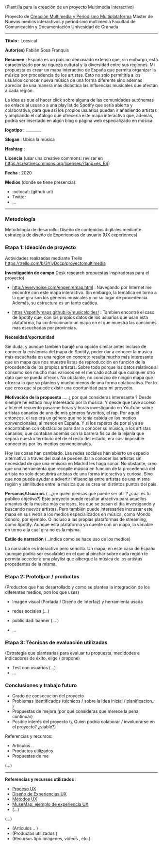 

(Plantilla para la creación de un proyecto Multimedia Interactivo)

Proyecto de [Creación Multimedia y Periodismo Multiplataforma](https://github.com/mgea/PeriodismoMultimedia)
Master de Nuevos medios interactivos y periodismo multimedia
Facultad de Comunicación y Documentación
Univesidad de Granada  

----

**Titulo** : Locsical

**Autor(es)** Fabián Sosa Franquis

**Resumen** : España es un país no demasiado extenso que, sin embargo, está caracterizado por su riqueza cultural y la diversidad entre sus regiones. Mi propuesta es crear un mapa interactivo de España que permita organizar la música por procedencia de los artistas. Esto no solo permitiría a los usuarios conocer nueva música de una forma diferente sino además apreciar de una manera más didáctica las influencias musicales que afectan a cada región.

La idea es que al hacer click sobre alguna de las comunidades autónomas se enlace al usuario a una playlist de Spotify que sería abierta y colaborativa, para que así los propios usuarios puedan ir añadiendo artistas y ampliando el catálogo que ofrecería este mapa interactivo que, además, podría ser insertado en algún blog o página web especializado en música.

**logotipo** :  ________

**Slogan** : Ubica la música

**Hashtag** :

**Licencia**    (usar una creative commons: revisar en https://creativecommons.org/licenses/?lang=es_ES) 

**Fecha** : 2020

**Medios** (donde se tiene presencia): 


*  :octocat: (github url) 
* Twitter 
* ... 



--- 

### Metodología

Metodología de desarrollo: Diseño de contenidos digitales mediante estrategia de diseño de Experiencias de usuario (UX experiences) 

### Etapa 1: Ideación de proyecto 

Actividades realizadas mediante Trello https://trello.com/b/3YjvDccp/proyectomultimedia

**Investigación de campo**   Desk research propuestas inspiradoras para el proyecto) 

* http://everynoise.com/engenremap.html : Navegando por Internet me encontré con este mapa interactivo. Sin embargo, la temática en torno a la que gira son los géneros musicales y no su lugar de procedencia. Además, su estructura es un tanto caótica.

* https://spotifymaps.github.io/musicalcities/ : Tambien encontré el caso de Spotify que, con los propios datos de los usuarios que usan esta plataforma, ha confeccionado un mapa en el que muestra las canciones mas escuchadas por provincias. 


**Necesidad/oportunidad** 

Sin duda, y aunque tambien barajé una opción similar antes incluso de conocer la existencia del mapa de Spotify, poder dar a conocer la música más escuchada en una region en concreto resulta mucho más interesante que un mapa que nos muestre listas de reproducción en función de la procedencia de los propios artistas. Sobre todo porque los datos relativos al consumo son mucho más valiosos en el mercado actual que cualquier otro dato que se pueda ofrecer. No obstante, no conozco de ningún mapa que ofrezca lo que yo planteo y mucho menos de una forma colaborativa. Por lo que creo que si puede existir una oportunidad para mi proyecto. 

**Motivación de la propuesta** .... ¿ por qué consideras interesante ? 
Desde siempre he estado muy interesado por la música. Y desde que tuve acceso a Intenet recuerdo pasarme horas y horas investigando en YouTube sobre artistas canarios de uno de mis géneros favoritos, el rap. Por aquel entonces, el rap era un género que no tenía cabida en los medios convencionales, al menos en España. Y si los raperos de por sí ya se encontraban con obstáculos para dar a conocer su música, a los artistas canarios, que contaban además con la barrera física de la lejanía que separa nuestro territorio del de el resto del estado, era casi imposible conocerlos por los medios convencionales. 

Hoy las cosas han cambiado. Las redes sociales han abierto un espacio alternativo a través del cual se pueden dar a conocer los artistas sin necesidad de que una emisora en Madrid les haga sonar. No obstante, creo que una herramienta que recopile música en función de la procedencia del artista no solo descubrirá artistas de una forma interactiva y curiosa. Sino que nos puede ayudar a advertir influencias entre artistas de una misma región y similitudes entre la música que se crea en distintos puntos del país.

**Personas/Usuarios**  (...¿en quién piensas que puede ser útil ? ¿cual es tu publico objetivo?) 
Este proyecto puede resultar atractivo para aquellos amantes de la musica más curiosos, los que se pasan el dia investigando y buscando nuevos artistas. Pero también puede interesarles incrustar este mapa en sus webs a los medios especializados en música, como Mondo Sonoro, por ejemplo. O incluso a las propias plataformas de streaming, como Spotify. Aunque esta plataforma ya cuente con un mapa, la variable en torno a la cual gira no es la misma. 

**Estilo de narración**  (...indica como se hace uso de los medios)  

La narración es interactivo pero sencilla. Un mapa, en este caso de España (aunque podría ser escalable) en el que al pinchar sobre cada región te permita acceder a una playlist que albergue la música de los artistas procedentes de la misma. 


### Etapa 2: Prototipar / productos 

(Productos que has desarrollado y como se plantea la integración de los diferentes medios, pon los que uses) 

* Imagen visual (Portada / Diseño de Interfaz) y herramienta usada 

* redes sociales (...) 

* publicidad: banner (... ) 

* ...

### Etapa 3: Técnicas de evaluación utilizadas

(Estrategia que plantearías para evaluar tu propuesta, medidodes e indicadores de éxito, elige / propone) 

* Test con usuarios (...) 
* ... 





### Conclusiones y trabajo futuro


* Grado de consecución del proyecto 
* Problemas identificados  (técnicos / sobre la idea inicial / planificacion… ) 
* Propuestas de mejora (por qué consideras que merece la pena continuar)
* Posible interés del proyecto (¿ Quien podría  colaborar / involucrarse en el proyecto? ¿viable?)


Referencias y recursos: 

* Artículos ..  
* Productos utilizados  
* Propuestas de me

(...)






----

**Referencias y recursos utilizados** :

* [Proceso UX](https://uxmastery.com/resources/process/)
* [Diseño de Experiencias UX](http://www.nosolousabilidad.com/articulos/uxd.htm) 
* [Métodos UX](https://mgea.github.io/UX-DIU-Checklist/index.html) 
* [MuseMap: ejemplo de experiencia UX](https://blog.prototypr.io/musemap-street-art-app-ux-case-study-9bec6a99823b) 
* (...) 

(...)
* (Artículos ..  )
* (Productos utilizados ) 
* (Recursos tipo Imágenes, videos , etc.) 












